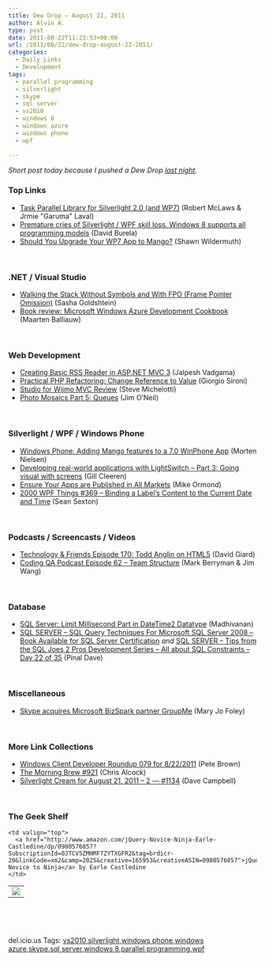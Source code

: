 ```yaml
---
title: Dew Drop – August 22, 2011
author: Alvin A.
type: post
date: 2011-08-22T11:23:53+00:00
url: /2011/08/22/dew-drop-august-22-2011/
categories:
  - Daily Links
  - Development
tags:
  - parallel programming
  - silverlight
  - skype
  - sql server
  - vs2010
  - windows 8
  - windows azure
  - windows phone
  - wpf

---
```

_Short post today because I pushed a Dew Drop_ <a href="https://morningdew-bpc6g3a0fgaxdxcu.eastus2-01.azurewebsites.net/2011/08/21/dew-drop-august-21-2011/" target="_blank"><em>last night</em></a>_._

### <a name="top"></a>Top Links

  * <a href="http://nuget.org/List/Packages/System.Threading.Tasks" target="_blank">Task Parallel Library for Silverlight 2.0 (and WP7)</a> (Robert McLaws & Jrmie "Garuma" Laval)
  * <a href="http://davidburela.wordpress.com/2011/06/14/premature-cries-of-silverlight-wpf-skill-loss-windows-8-supports-all-programming-models/" target="_blank">Premature cries of Silverlight / WPF skill loss. Windows 8 supports all programming models</a> (David Burela)
  * [Should You Upgrade Your WP7 App to Mango?][1] (Shawn Wildermuth)

&#160;

### <a name="dotnet"></a>.NET / Visual Studio

  * [Walking the Stack Without Symbols and With FPO (Frame Pointer Omission)][2] (Sasha Goldshtein)
  * [Book review: Microsoft Windows Azure Development Cookbook][3] (Maarten Balliauw)

&#160;

### <a name="web"></a>Web Development

  * [Creating Basic RSS Reader in ASP.NET MVC 3][4] (Jalpesh Vadgama)
  * [Practical PHP Refactoring: Change Reference to Value][5] (Giorgio Sironi)
  * [Studio for Wijmo MVC Review][6] (Steve Michelotti)
  * [Photo Mosaics Part 5: Queues][7] (Jim O’Neil)

&#160;

### <a name="silverlight"></a>Silverlight / WPF / Windows Phone

  * [Windows Phone: Adding Mango features to a 7.0 WinPhone App][8] (Morten Nielsen)
  * [Developing real-world applications with LightSwitch &#8211; Part 3: Going visual with screens][9] (Gill Cleeren)
  * [Ensure Your Apps are Published in All Markets][10] (Mike Ormond)
  * <a href="http://wpf.2000things.com/2011/08/22/369-binding-a-labels-content-to-the-current-date-and-time/" target="_blank">2000 WPF Things #369 – Binding a Label’s Content to the Current Date and Time</a> (Sean Sexton)

&#160;

### <a name="podcasts"></a>Podcasts / Screencasts / Videos

  * <a href="http://feedproxy.google.com/~r/TechnologyAndFriends/~3/1UBdROt-GjI/tf170.aspx" target="_blank">Technology & Friends Episode 170: Todd Anglin on HTML5</a> (David Giard)
  * <a href="http://feedproxy.google.com/~r/CodingQa/~3/JJVqp6W2WK0/Episode-62-Team-Structure" target="_blank">Coding QA Podcast Episode 62 &#8211; Team Structure</a> (Mark Berryman & Jim Wang)

&#160;

### <a name="db"></a>Database

  * [SQL Server: Limit Millisecond Part in DateTime2 Datatype][11] (Madhivanan)
  * [SQL SERVER – SQL Query Techniques For Microsoft SQL Server 2008 – Book Available for SQL Server Certification][12] _and_ [SQL SERVER – Tips from the SQL Joes 2 Pros Development Series – All about SQL Constraints – Day 22 of 35][13] (Pinal Dave)

&#160;

### <a name="misc"></a>Miscellaneous

  * [Skype acquires Microsoft BizSpark partner GroupMe][14] (Mary Jo Foley)

&#160;

### <a name="links"></a>More Link Collections

  * [Windows Client Developer Roundup 079 for 8/22/2011][15] (Pete Brown)
  * [The Morning Brew #921][16] (Chris Alcock)
  * [Silverlight Cream for August 21, 2011 &#8211; 2 &#8212; #1134][17] (Dave Campbell)

&#160;

### <a name="shelf"></a>The Geek Shelf

<table border="0" cellspacing="0" cellpadding="0">
  <tr>
    <td>
      <img data-recalc-dims="1" decoding="async" src="https://i0.wp.com/ecx.images-amazon.com/images/I/41xoUXdWINL._SL160_.jpg?w=660" />
    </td>
    
    <td valign="top">
      <a href="http://www.amazon.com/jQuery-Novice-Ninja-Earle-Castledine/dp/0980576857?SubscriptionId=0JTCV5ZMHMF7ZYTXGFR2&tag=brdicr-20&linkCode=xm2&camp=2025&creative=165953&creativeASIN=0980576857">jQuery: Novice to Ninja</a> by Earle Castledine
    </td>
  </tr>
</table>

&#160;

<div style="padding-bottom: 0px; margin: 0px; padding-left: 0px; padding-right: 0px; display: inline; float: none; padding-top: 0px" id="scid:C16BAC14-9A3D-4c50-9394-FBFEF7A93539:725b9422-229a-46db-8eee-e6bdaf946409" class="wlWriterEditableSmartContent">
  <!--dotnetkickit-->
</div>

&#160;

<div style="padding-bottom: 0px; margin: 0px; padding-left: 0px; padding-right: 0px; display: inline; float: none; padding-top: 0px" id="scid:0767317B-992E-4b12-91E0-4F059A8CECA8:6d696335-3850-41d1-8d96-9766e6f68856" class="wlWriterEditableSmartContent">
  del.icio.us Tags: <a href="http://del.icio.us/popular/vs2010" rel="tag">vs2010</a>,<a href="http://del.icio.us/popular/silverlight" rel="tag">silverlight</a>,<a href="http://del.icio.us/popular/windows+phone" rel="tag">windows phone</a>,<a href="http://del.icio.us/popular/windows+azure" rel="tag">windows azure</a>,<a href="http://del.icio.us/popular/skype" rel="tag">skype</a>,<a href="http://del.icio.us/popular/sql+server" rel="tag">sql server</a>,<a href="http://del.icio.us/popular/windows+8" rel="tag">windows 8</a>,<a href="http://del.icio.us/popular/parallel+programming" rel="tag">parallel programming</a>,<a href="http://del.icio.us/popular/wpf" rel="tag">wpf</a>
</div>

 [1]: http://wildermuth.com/2011/08/22/Should_You_Upgrade_Your_WP7_App_to_Mango
 [2]: http://blogs.microsoft.co.il/blogs/sasha/archive/2011/08/22/walking-the-stack-without-symbols-and-with-fpo-frame-pointer-omission.aspx
 [3]: http://blog.maartenballiauw.be/post.aspx?id=fecee6b8-df7f-412c-b8fb-ef6be99deeba
 [4]: http://feeds.dzone.com/~r/zones/css/~3/Xo9lOUmOHpQ/creating-basic-rss-reader
 [5]: http://feeds.dzone.com/~r/zones/agile/~3/CVTJmBhSD4Y/practical-php-refactoring-7
 [6]: http://feedproxy.google.com/~r/SteveMichelotti/~3/B3mJEs-Gg64/studio-for-wijmo-mvc-review.aspx
 [7]: http://blogs.msdn.com/b/jimoneil/archive/2011/08/22/photo-mosaics-part-5-queues.aspx
 [8]: http://www.sharpgis.net/post.aspx?id=72acc473-658d-4070-ae34-84a6800bf850
 [9]: http://feedproxy.google.com/~r/silverlightshow/~3/3nWjy1kaIks/Looking-at-LightSwitch-Part-3-Going-visual-with-screens.aspx
 [10]: http://feedproxy.google.com/~r/mikeormond/~3/yieAm2m0MuE/ensure-your-apps-are-published-in-all-markets.aspx
 [11]: http://feedproxy.google.com/~r/sqlservercurry/blog/~3/sEEhJIUGM7c/sql-server-limit-millisecond-datetime2.html
 [12]: http://blog.sqlauthority.com/2011/08/22/sql-server-sql-query-techniques-for-microsoft-sql-server-2008-book-available-for-sql-server-certification/
 [13]: http://blog.sqlauthority.com/2011/08/22/sql-server-tips-from-the-sql-joes-2-pros-development-series-all-about-sql-constraints-day-22-of-35/
 [14]: http://www.zdnet.com/blog/microsoft/skype-acquires-microsoft-bizspark-partner-groupme/10390
 [15]: http://feedproxy.google.com/~r/PeteBrown/~3/bdtT4di_cfQ/windows-client-developer-roundup-079-for-8-22-2011
 [16]: http://feedproxy.google.com/~r/ReflectivePerspective/~3/DmKhmLVpW54/
 [17]: http://geekswithblogs.net/WynApseTechnicalMusings/archive/2011/08/21/146624.aspx